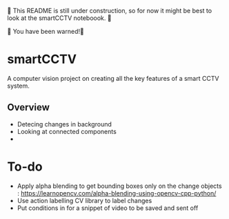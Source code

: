 :construction_worker: This README is still under construction, so for now it might be best to look at the smartCCTV noteboook. :construction_worker:

:construction: You have been warned!:construction:

# smartCCTV
A computer vision project on creating all the key features of a smart CCTV system.

## Overview
- Detecing changes in background
- Looking at connected components
-
 
# To-do
- Apply alpha blending to get bounding boxes only on the change objects : https://learnopencv.com/alpha-blending-using-opencv-cpp-python/
- Use action labelling CV library to label changes
- Put conditions in for a snippet of video to be saved and sent off 
